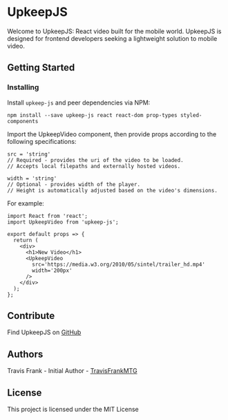 # UpkeepJS
Welcome to UpkeepJS: React video built for the mobile world. UpkeepJS is designed for frontend developers seeking a lightweight solution to mobile video.

## Getting Started

### Installing
Install `upkeep-js` and peer dependencies via NPM:

    npm install --save upkeep-js react react-dom prop-types styled-components

Import the UpkeepVideo component, then provide props according to the following specifications:

    src = 'string'
    // Required - provides the uri of the video to be loaded.
    // Accepts local filepaths and externally hosted videos.

    width = 'string'
    // Optional - provides width of the player.
    // Height is automatically adjusted based on the video's dimensions.

For example:

    import React from 'react';
    import UpkeepVideo from 'upkeep-js';

    export default props => {
      return (
        <div>
          <h1>New Video</h1>
          <UpkeepVideo
            src='https://media.w3.org/2010/05/sintel/trailer_hd.mp4'
            width='200px'
          />
        </div>
      );
    };

## Contribute
Find UpkeepJS on [GitHub](https://github.com/TravisFrankMTG/upkeep-js)

## Authors
Travis Frank - Initial Author - [TravisFrankMTG](https://github.com/TravisFrankMTG/)

## License
This project is licensed under the MIT License

